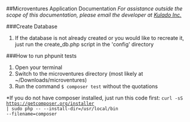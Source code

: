 ##Microventures Application Documentation
*For assistance outside the scope of this documentation, please email the developer at <a href="mailto:eric@kulado.com">Kulado Inc.</a>*

###Create Database
1. If the database is not already created or you would like to recreate it, just run the create_db.php script in the 'config' directory

###How to run phpunit tests
1. Open your terminal
2. Switch to the microventures directory (most likely at ~/Downloads/microventures)
3. Run the command <code>$ composer test</code> without the quotations

*If you do not have composer installed, just run this code first:
<code>curl -sS https://getcomposer.org/installer | sudo php -- --install-dir=/usr/local/bin --filename=composer</code>